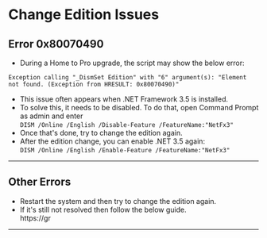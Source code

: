 # Change Edition Issues

## Error 0x80070490

-   During a Home to Pro upgrade, the script may show the below error:  
```         
Exception calling "_DismSet Edition" with "6" argument(s): "Element not found. (Exception from HRESULT: 0x80070490)"
```
-   This issue often appears when .NET Framework 3.5 is installed.
-   To solve this, it needs to be disabled. To do that, open Command Prompt as admin and enter  
    `DISM /Online /English /Disable-Feature /FeatureName:"NetFx3"`
-   Once that's done, try to change the edition again.
-   After the edition change, you can enable .NET 3.5 again:  
    `DISM /Online /English /Enable-Feature /FeatureName:"NetFx3"`

---

## Other Errors

-   Restart the system and then try to change the edition again.
-   If it's still not resolved then follow the below guide.  
https://gr

---
